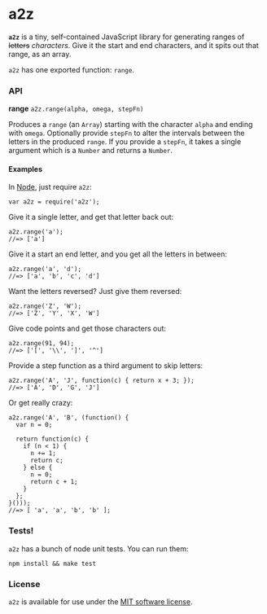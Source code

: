 # a2z

**`a2z`** is a tiny, self-contained JavaScript library for generating ranges of
~~letters~~ _characters_. Give it the start and end characters, and it spits out
that range, as an array.

`a2z` has one exported function: `range`.

### API

**range** `a2z.range(alpha, omega, stepFn)`

Produces a `range` (an `Array`) starting with the character `alpha` and ending
with `omega`. Optionally provide `stepFn` to alter the intervals between the
letters in the produced `range`. If you provide a `stepFn`, it takes a single
argument which is a `Number` and returns a `Number`.

#### Examples

In [Node](http://nodejs.org/), just require `a2z`:

    var a2z = require('a2z');

Give it a single letter, and get that letter back out:

    a2z.range('a');
    //=> ['a']

Give it a start an end letter, and you get all the letters in between:

    a2z.range('a', 'd');
    //=> ['a', 'b', 'c', 'd']

Want the letters reversed? Just give them reversed:

    a2z.range('Z', 'W');
    //=> ['Z', 'Y', 'X', 'W']

Give code points and get those characters out:

    a2z.range(91, 94);
    //=> ['[', '\\', ']', '^']

Provide a step function as a third argument to skip letters:

    a2z.range('A', 'J', function(c) { return x + 3; });
    //=> ['A', 'D', 'G', 'J']

Or get really crazy:

    a2z.range('A', 'B', (function() {
      var n = 0;
      
      return function(c) {
        if (n < 1) {
          n += 1;
          return c;
        } else {
          n = 0;
          return c + 1;
        }
      };
    }()));
    //=> [ 'a', 'a', 'b', 'b' ];

### Tests!

`a2z` has a bunch of node unit tests. You can run them:

    npm install && make test

### License

`a2z` is available for use under the [MIT software license](http://opensource.org/licenses/MIT).